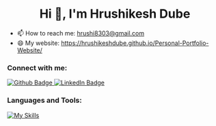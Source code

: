  <h1 align="center">Hi 👋, I'm Hrushikesh Dube</h1>

- 📫 How to reach me: hrushi8303@gmail.com
- 😄 My website: https://hrushikeshdube.github.io/Personal-Portfolio-Website/
  
### Connect with me:
<div id="badges">
  <a href="https:https://github.com/hrushikeshdube">
    <img src="https://img.shields.io/badge/Github-white?style=for-the-badge&logo=Github&logoColor=black" alt="Github Badge"/>
  </a>
  <a href="https://linkedin.com/in/your-linkedin-profile">
  <img src="https://img.shields.io/badge/LinkedIn-blue?style=for-the-badge&logo=linkedin&logoColor=white" alt="LinkedIn Badge"/>
</a>

</div>

### Languages and Tools:
[![My Skills](https://skillicons.dev/icons?i=react,firebase,github,git,reactnative)](https://skillicons.dev)






